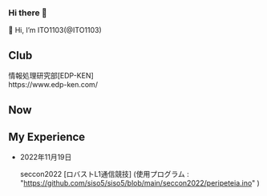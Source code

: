 ### Hi there 👋

<!--
**ITO1103/ITO1103** is a ✨ _special_ ✨ repository because its `README.md` (this file) appears on your GitHub profile.

Here are some ideas to get you started:

- 🔭 I’m currently working on ...
- 🌱 I’m currently learning ...
- 👯 I’m looking to collaborate on ...
- 🤔 I’m looking for help with ...
- 💬 Ask me about ...
- 📫 How to reach me: ...
- 😄 Pronouns: ...
- ⚡ Fun fact: ...
-->
👋 Hi, I’m ITO1103(@ITO1103)

<h2>Club</h2>
情報処理研究部[EDP-KEN]<br>
https://www.edp-ken.com/

<h2>Now</h2>


<h2>My Experience</h2>
<ul>
    <li>2022年11月19日</li>
 
seccon2022 [ロバストL1通信競技]
(使用プログラム : "https://github.com/siso5/siso5/blob/main/seccon2022/peripeteia.ino" )
</ul>